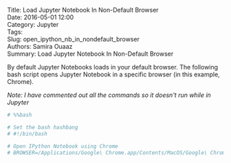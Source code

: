 Title: Load Jupyter Notebook In Non-Default Browser  
Date: 2016-05-01 12:00  
Category: Jupyter  
Tags:  
Slug: open_ipython_nb_in_nondefault_browser  
Authors: Samira Ouaaz  
Summary: Load Jupyter Notebook In Non-Default Browser    

By default Jupyter Notebooks loads in your default browser. The following bash script opens Jupyter Notebook in a specific browser (in this example, Chrome).

_Note: I have commented out all the commands so it doesn't run while in Jupyter_


```python
# %%bash

# Set the bash hashbang
# #!/bin/bash

# Open IPython Notebook using Chrome
# BROWSER=/Applications/Google\ Chrome.app/Contents/MacOS/Google\ Chrome jupyter notebook
```

